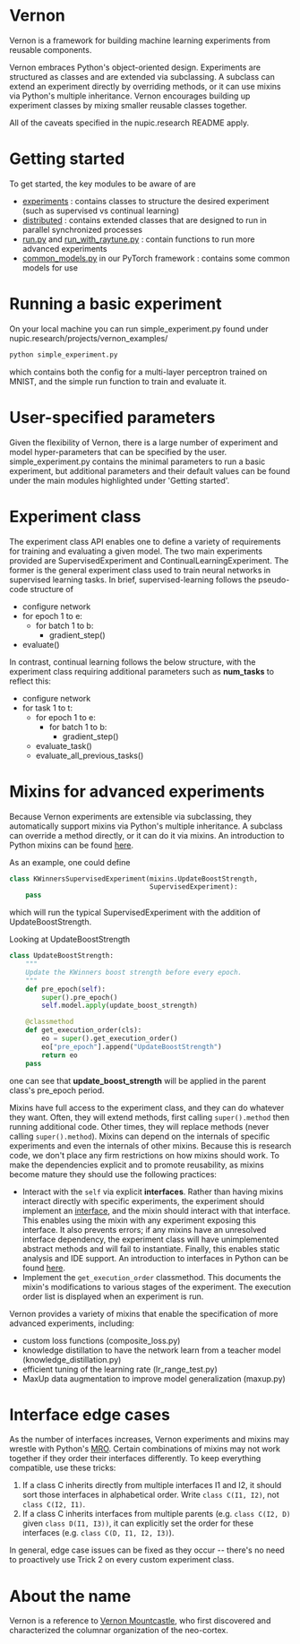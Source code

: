 Vernon
==============
Vernon is a framework for building machine learning experiments from reusable components.

Vernon embraces Python's object-oriented design. Experiments are structured as classes and are extended via subclassing. A subclass can extend an experiment directly by overriding methods, or it can use mixins via Python's multiple inheritance. Vernon encourages building up experiment classes by mixing smaller reusable classes together.

All of the caveats specified in the nupic.research README apply. 

Getting started
==============
To get started, the key modules to be aware of are
- [experiments](./experiments/) : contains classes to structure the desired experiment (such as supervised vs continual learning)
- [distributed](./distributed/) : contains extended classes that are designed to run in parallel synchronized processes
- [run.py](./run.py) and [run_with_raytune.py](./run_experiment/run_with_raytune.py) : contain functions to run more advanced experiments
- [common_models.py](../pytorch/models/common_models.py) in our PyTorch framework : contains some common models for use 

Running a basic experiment
==============
On your local machine you can run simple_experiment.py found under nupic.research/projects/vernon_examples/
```bash
python simple_experiment.py
```
which contains both the config for a multi-layer perceptron trained on MNIST, and the simple run function to train and evaluate it. 

User-specified parameters
==============
Given the flexibility of Vernon, there is a large number of experiment and model hyper-parameters that can be specified by the user. simple_experiment.py contains the minimal parameters to run a basic experiment, but additional parameters and their default values can be found under the main modules highlighted under 'Getting started'.

Experiment class
==============
The experiment class API enables one to define a variety of requirements for training and evaluating a given model. The two main experiments provided are SupervisedExperiment and ContinualLearningExperiment. The former is the general experiment class used to train neural networks in supervised learning tasks. In brief, supervised-learning follows the pseudo-code structure of 
- configure network
- for epoch 1 to e:
    - for batch 1 to b:
        - gradient_step()
- evaluate()

In contrast, continual learning follows the below structure, with the experiment class requiring additional parameters such as **num_tasks** to reflect this:
- configure network
- for task 1 to t:
	- for epoch 1 to e:
		- for batch 1 to b:
			- gradient_step()
	- evaluate_task()
	- evaluate_all_previous_tasks()


Mixins for advanced experiments
==============
Because Vernon experiments are extensible via subclassing, they automatically support mixins via Python's multiple inheritance. A subclass can override a method directly, or it can do it via mixins. An introduction to Python mixins can be found [here](https://realpython.com/inheritance-composition-python/#mixing-features-with-mixin-classes).

As an example, one could define
```python
class KWinnersSupervisedExperiment(mixins.UpdateBoostStrength,
                                   SupervisedExperiment):
    pass
```
which will run the typical SupervisedExperiment with the addition of UpdateBoostStrength. 

Looking at UpdateBoostStrength
```python
class UpdateBoostStrength:
    """
    Update the KWinners boost strength before every epoch.
    """
    def pre_epoch(self):
        super().pre_epoch()
        self.model.apply(update_boost_strength)

    @classmethod
    def get_execution_order(cls):
        eo = super().get_execution_order()
        eo["pre_epoch"].append("UpdateBoostStrength")
        return eo
    pass
```
one can see that **update_boost_strength** will be applied in the parent class's pre_epoch period.

Mixins have full access to the experiment class, and they can do whatever they want. Often, they will extend methods, first calling `super().method` then running additional code. Other times, they will replace methods (never calling `super().method`). Mixins can depend on the internals of specific experiments and even the internals of other mixins. Because this is research code, we don't place any firm restrictions on how mixins should work. To make the dependencies explicit and to promote reusability, as mixins become mature they should use the following practices:

- Interact with the `self` via explicit **interfaces**. Rather than having mixins interact directly with specific experiments, the experiment should implement an [interface](./interfaces/), and the mixin should interact with that interface. This enables using the mixin with any experiment exposing this interface. It also prevents errors; if any mixins have an unresolved interface dependency, the experiment class will have unimplemented abstract methods and will fail to instantiate. Finally, this enables static analysis and IDE support. An introduction to interfaces in Python can be found [here](https://realpython.com/python-interface/#python-interface-overview).
- Implement the `get_execution_order` classmethod. This documents the mixin's modifications to various stages of the experiment. The execution order list is displayed when an experiment is run.

Vernon provides a variety of mixins that enable the specification of more advanced experiments, including:
- custom loss functions (composite_loss.py)
- knowledge distillation to have the network learn from a teacher model (knowledge_distillation.py)
- efficient tuning of the learning rate (lr_range_test.py)
- MaxUp data augmentation to improve model generalization (maxup.py)

Interface edge cases
====================
As the number of interfaces increases, Vernon experiments and mixins may wrestle with Python's [MRO](https://www.python.org/download/releases/2.3/mro/). Certain combinations of mixins may not work together if they order their interfaces differently. To keep everything compatible, use these tricks:

1. If a class C inherits directly from multiple interfaces I1 and I2, it should sort those interfaces in alphabetical order. Write `class C(I1, I2)`, not `class C(I2, I1)`.
2. If a class C inherits interfaces from multiple parents (e.g. `class C(I2, D)` given `class D(I1, I3))`, it can explicitly set the order for these interfaces (e.g. `class C(D, I1, I2, I3)`).

In general, edge case issues can be fixed as they occur -- there's no need to proactively use Trick 2 on every custom experiment class.

About the name
==============
Vernon is a reference to [Vernon Mountcastle](https://en.wikipedia.org/wiki/Vernon_Benjamin_Mountcastle), who first discovered and characterized the columnar organization of the neo-cortex.
